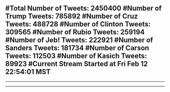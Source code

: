 #Total Number of Tweets: 2450400 
#Number of Trump Tweets: 785892
#Number of Cruz Tweets: 488728
#Number of Clinton Tweets: 309565
#Number of Rubio Tweets: 259194
#Number of Jeb! Tweets: 222921
#Number of Sanders Tweets: 181734
#Number of Carson Tweets: 112503
#Number of Kasich Tweets: 89923
#Current Stream Started at Fri Feb 12 22:54:01 MST
---
---
---
